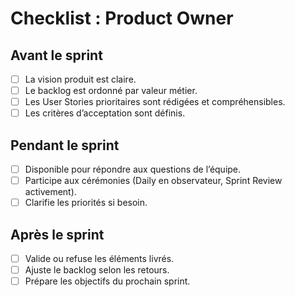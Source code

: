 # Checklist : Product Owner  

## Avant le sprint  
- [ ] La vision produit est claire.  
- [ ] Le backlog est ordonné par valeur métier.  
- [ ] Les User Stories prioritaires sont rédigées et compréhensibles.  
- [ ] Les critères d’acceptation sont définis.  

## Pendant le sprint  
- [ ] Disponible pour répondre aux questions de l’équipe.  
- [ ] Participe aux cérémonies (Daily en observateur, Sprint Review activement).  
- [ ] Clarifie les priorités si besoin.  

## Après le sprint  
- [ ] Valide ou refuse les éléments livrés.  
- [ ] Ajuste le backlog selon les retours.  
- [ ] Prépare les objectifs du prochain sprint.  
